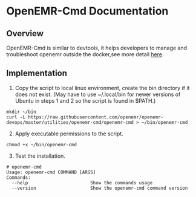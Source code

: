 # OpenEMR-Cmd Documentation

## Overview

OpenEMR-Cmd is similar to devtools, it helps developers to manage and troubleshoot openemr outside the docker,see more detail [here](https://github.com/openemr/openemr/blob/master/CONTRIBUTING.md).

## Implementation

1. Copy the script to local linux environment, create the bin directory if it does not exist. (May have to use ~/.local/bin for newer versions of Ubuntu in steps 1 and 2 so the script is found in $PATH.)

```
mkdir ~/bin
curl -L https://raw.githubusercontent.com/openemr/openemr-devops/master/utilities/openemr-cmd/openemr-cmd > ~/bin/openemr-cmd
```

2. Apply executable permissions to the script.

```
chmod +x ~/bin/openemr-cmd
```

3. Test the installation.

```
# openemr-cmd
Usage: openemr-cmd COMMAND [ARGS]
Commands:
  --help                       Show the commands usage
  --version                    Show the openemr-cmd command version
```
